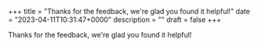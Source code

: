 +++
title = "Thanks for the feedback, we're glad you found it helpful!"
date = "2023-04-11T10:31:47+0000"
description = ""
draft = false
+++

Thanks for the feedback, we're glad you found it helpful!
